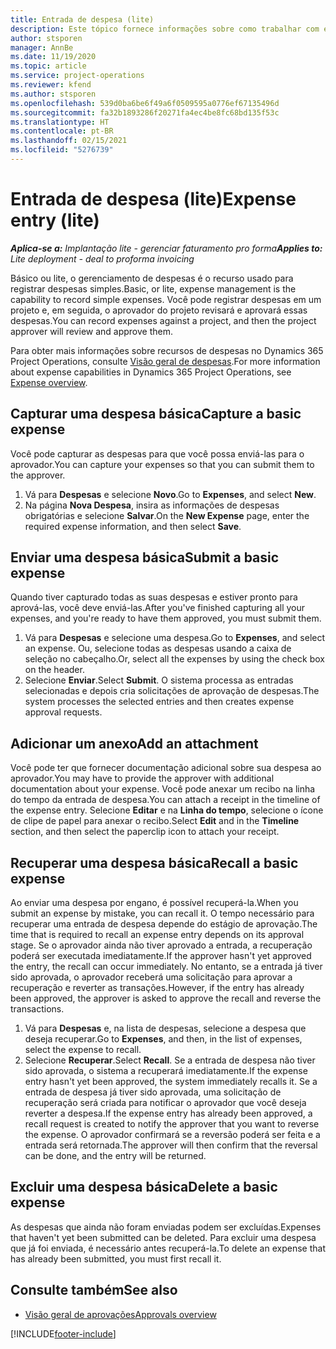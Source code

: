 ```yaml
---
title: Entrada de despesa (lite)
description: Este tópico fornece informações sobre como trabalhar com entrada de despesa em uma implantação lite.
author: stsporen
manager: AnnBe
ms.date: 11/19/2020
ms.topic: article
ms.service: project-operations
ms.reviewer: kfend
ms.author: stsporen
ms.openlocfilehash: 539d0ba6be6f49a6f0509595a0776ef67135496d
ms.sourcegitcommit: fa32b1893286f20271fa4ec4be8fc68bd135f53c
ms.translationtype: HT
ms.contentlocale: pt-BR
ms.lasthandoff: 02/15/2021
ms.locfileid: "5276739"
---
```

# <a name="expense-entry-lite"></a><span data-ttu-id="1b7f1-103">Entrada de despesa (lite)</span><span class="sxs-lookup"><span data-stu-id="1b7f1-103">Expense entry (lite)</span></span>

<span data-ttu-id="1b7f1-104">_**Aplica-se a:** Implantação lite - gerenciar faturamento pro forma_</span><span class="sxs-lookup"><span data-stu-id="1b7f1-104">_**Applies to:** Lite deployment - deal to proforma invoicing_</span></span>

<span data-ttu-id="1b7f1-105">Básico ou lite, o gerenciamento de despesas é o recurso usado para registrar despesas simples.</span><span class="sxs-lookup"><span data-stu-id="1b7f1-105">Basic, or lite, expense management is the capability to record simple expenses.</span></span> <span data-ttu-id="1b7f1-106">Você pode registrar despesas em um projeto e, em seguida, o aprovador do projeto revisará e aprovará essas despesas.</span><span class="sxs-lookup"><span data-stu-id="1b7f1-106">You can record expenses against a project, and then the project approver will review and approve them.</span></span>

<span data-ttu-id="1b7f1-107">Para obter mais informações sobre recursos de despesas no Dynamics 365 Project Operations, consulte [Visão geral de despesas](expense-overview.md).</span><span class="sxs-lookup"><span data-stu-id="1b7f1-107">For more information about expense capabilities in Dynamics 365 Project Operations, see [Expense overview](expense-overview.md).</span></span>

## <a name="capture-a-basic-expense"></a><span data-ttu-id="1b7f1-108">Capturar uma despesa básica</span><span class="sxs-lookup"><span data-stu-id="1b7f1-108">Capture a basic expense</span></span>

<span data-ttu-id="1b7f1-109">Você pode capturar as despesas para que você possa enviá-las para o aprovador.</span><span class="sxs-lookup"><span data-stu-id="1b7f1-109">You can capture your expenses so that you can submit them to the approver.</span></span>

1. <span data-ttu-id="1b7f1-110">Vá para **Despesas** e selecione **Novo**.</span><span class="sxs-lookup"><span data-stu-id="1b7f1-110">Go to **Expenses**, and select **New**.</span></span>
2. <span data-ttu-id="1b7f1-111">Na página **Nova Despesa**, insira as informações de despesas obrigatórias e selecione **Salvar**.</span><span class="sxs-lookup"><span data-stu-id="1b7f1-111">On the **New Expense** page, enter the required expense information, and then select **Save**.</span></span>

## <a name="submit-a-basic-expense"></a><span data-ttu-id="1b7f1-112">Enviar uma despesa básica</span><span class="sxs-lookup"><span data-stu-id="1b7f1-112">Submit a basic expense</span></span>

<span data-ttu-id="1b7f1-113">Quando tiver capturado todas as suas despesas e estiver pronto para aprová-las, você deve enviá-las.</span><span class="sxs-lookup"><span data-stu-id="1b7f1-113">After you've finished capturing all your expenses, and you're ready to have them approved, you must submit them.</span></span>

1. <span data-ttu-id="1b7f1-114">Vá para **Despesas** e selecione uma despesa.</span><span class="sxs-lookup"><span data-stu-id="1b7f1-114">Go to **Expenses**, and select an expense.</span></span> <span data-ttu-id="1b7f1-115">Ou, selecione todas as despesas usando a caixa de seleção no cabeçalho.</span><span class="sxs-lookup"><span data-stu-id="1b7f1-115">Or, select all the expenses by using the check box on the header.</span></span>
2. <span data-ttu-id="1b7f1-116">Selecione **Enviar**.</span><span class="sxs-lookup"><span data-stu-id="1b7f1-116">Select **Submit**.</span></span> <span data-ttu-id="1b7f1-117">O sistema processa as entradas selecionadas e depois cria solicitações de aprovação de despesas.</span><span class="sxs-lookup"><span data-stu-id="1b7f1-117">The system processes the selected entries and then creates expense approval requests.</span></span>

## <a name="add-an-attachment"></a><span data-ttu-id="1b7f1-118">Adicionar um anexo</span><span class="sxs-lookup"><span data-stu-id="1b7f1-118">Add an attachment</span></span>

<span data-ttu-id="1b7f1-119">Você pode ter que fornecer documentação adicional sobre sua despesa ao aprovador.</span><span class="sxs-lookup"><span data-stu-id="1b7f1-119">You may have to provide the approver with additional documentation about your expense.</span></span> <span data-ttu-id="1b7f1-120">Você pode anexar um recibo na linha do tempo da entrada de despesa.</span><span class="sxs-lookup"><span data-stu-id="1b7f1-120">You can attach a receipt in the timeline of the expense entry.</span></span> <span data-ttu-id="1b7f1-121">Selecione **Editar** e na **Linha do tempo**, selecione o ícone de clipe de papel para anexar o recibo.</span><span class="sxs-lookup"><span data-stu-id="1b7f1-121">Select **Edit** and in the **Timeline** section, and then select the paperclip icon to attach your receipt.</span></span>

## <a name="recall-a-basic-expense"></a><span data-ttu-id="1b7f1-122">Recuperar uma despesa básica</span><span class="sxs-lookup"><span data-stu-id="1b7f1-122">Recall a basic expense</span></span>

<span data-ttu-id="1b7f1-123">Ao enviar uma despesa por engano, é possível recuperá-la.</span><span class="sxs-lookup"><span data-stu-id="1b7f1-123">When you submit an expense by mistake, you can recall it.</span></span> <span data-ttu-id="1b7f1-124">O tempo necessário para recuperar uma entrada de despesa depende do estágio de aprovação.</span><span class="sxs-lookup"><span data-stu-id="1b7f1-124">The time that is required to recall an expense entry depends on its approval stage.</span></span>  <span data-ttu-id="1b7f1-125">Se o aprovador ainda não tiver aprovado a entrada, a recuperação poderá ser executada imediatamente.</span><span class="sxs-lookup"><span data-stu-id="1b7f1-125">If the approver hasn't yet approved the entry, the recall can occur immediately.</span></span> <span data-ttu-id="1b7f1-126">No entanto, se a entrada já tiver sido aprovada, o aprovador receberá uma solicitação para aprovar a recuperação e reverter as transações.</span><span class="sxs-lookup"><span data-stu-id="1b7f1-126">However, if the entry has already been approved, the approver is asked to approve the recall and reverse the transactions.</span></span>

1. <span data-ttu-id="1b7f1-127">Vá para **Despesas** e, na lista de despesas, selecione a despesa que deseja recuperar.</span><span class="sxs-lookup"><span data-stu-id="1b7f1-127">Go to **Expenses**, and then, in the list of expenses, select the expense to recall.</span></span>
2. <span data-ttu-id="1b7f1-128">Selecione **Recuperar**.</span><span class="sxs-lookup"><span data-stu-id="1b7f1-128">Select **Recall**.</span></span> <span data-ttu-id="1b7f1-129">Se a entrada de despesa não tiver sido aprovada, o sistema a recuperará imediatamente.</span><span class="sxs-lookup"><span data-stu-id="1b7f1-129">If the expense entry hasn't yet been approved, the system immediately recalls it.</span></span> <span data-ttu-id="1b7f1-130">Se a entrada de despesa já tiver sido aprovada, uma solicitação de recuperação será criada para notificar o aprovador que você deseja reverter a despesa.</span><span class="sxs-lookup"><span data-stu-id="1b7f1-130">If the expense entry has already been approved, a recall request is created to notify the approver that you want to reverse the expense.</span></span> <span data-ttu-id="1b7f1-131">O aprovador confirmará se a reversão poderá ser feita e a entrada será retornada.</span><span class="sxs-lookup"><span data-stu-id="1b7f1-131">The approver will then confirm that the reversal can be done, and the entry will be returned.</span></span>

## <a name="delete-a-basic-expense"></a><span data-ttu-id="1b7f1-132">Excluir uma despesa básica</span><span class="sxs-lookup"><span data-stu-id="1b7f1-132">Delete a basic expense</span></span>

<span data-ttu-id="1b7f1-133">As despesas que ainda não foram enviadas podem ser excluídas.</span><span class="sxs-lookup"><span data-stu-id="1b7f1-133">Expenses that haven't yet been submitted can be deleted.</span></span> <span data-ttu-id="1b7f1-134">Para excluir uma despesa que já foi enviada, é necessário antes recuperá-la.</span><span class="sxs-lookup"><span data-stu-id="1b7f1-134">To delete an expense that has already been submitted, you must first recall it.</span></span>

## <a name="see-also"></a><span data-ttu-id="1b7f1-135">Consulte também</span><span class="sxs-lookup"><span data-stu-id="1b7f1-135">See also</span></span>

- [<span data-ttu-id="1b7f1-136">Visão geral de aprovações</span><span class="sxs-lookup"><span data-stu-id="1b7f1-136">Approvals overview</span></span>](../approvals/approvals-overview.md)


[!INCLUDE[footer-include](../includes/footer-banner.md)]